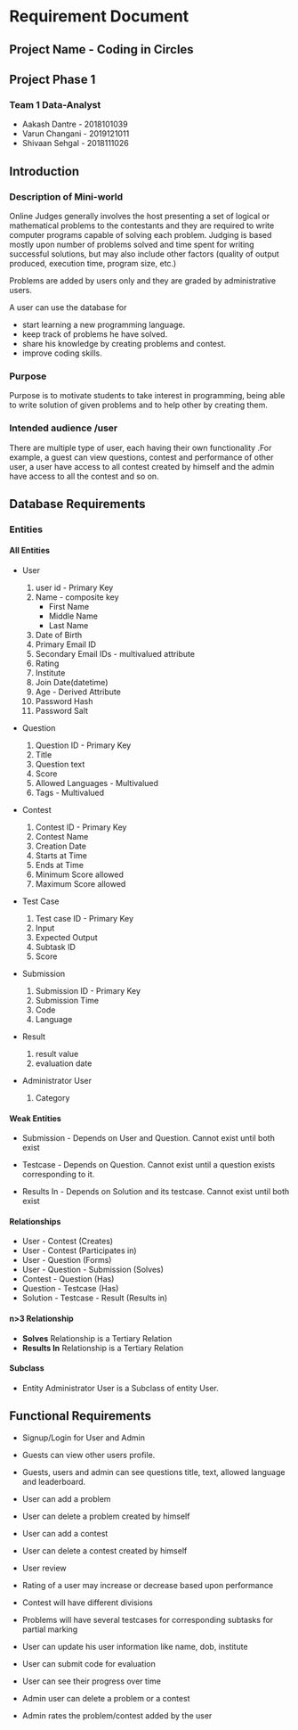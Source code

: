 # Requirement Document

## Project Name - Coding in Circles

## Project Phase 1

### Team 1 Data-Analyst
 * Aakash Dantre - 2018101039
 * Varun Changani - 2019121011
 * Shivaan Sehgal - 2018111026
## Introduction

### Description of Mini-world

Online Judges generally involves the host presenting a set of logical or mathematical problems to the contestants and they are required to write computer programs capable of solving each problem. Judging is based mostly upon number of problems solved and time spent for writing successful solutions, but may also include other factors (quality of output produced, execution time, program size, etc.)

Problems are added by users only and they are graded by administrative users.


A user can use the database for
 - start learning a new programming language.
 - keep track of problems he have solved. 
 - share his knowledge by creating problems and contest.
 - improve coding skills.


### Purpose
Purpose is to motivate students to take interest in  programming, being able to write solution of given problems and to help other by creating them.

### Intended audience /user
There are multiple type of user, each having their own functionality .For example, a guest can view questions, contest and performance of other user, a user have access to all contest created by himself and the admin have access to all the contest and so on.

## Database Requirements

### Entities

#### All Entities

- User

  1. user id - Primary Key
  2. Name - composite key
     - First Name
     - Middle Name
     - Last Name
  3. Date of Birth
  4. Primary Email ID
  5. Secondary Email IDs - multivalued attribute
  6. Rating
  7. Institute
  8. Join Date(datetime)
  9. Age - Derived Attribute
  10. Password Hash
  11. Password Salt

- Question
  1. Question ID - Primary Key
  2. Title
  3. Question text
  4. Score
  5. Allowed Languages - Multivalued
  6. Tags - Multivalued

- Contest
  1. Contest ID - Primary Key
  2. Contest Name
  3. Creation Date
  4. Starts at Time
  5. Ends at Time
  6. Minimum Score allowed
  7. Maximum Score allowed

- Test Case
  1. Test case ID - Primary Key
  2. Input
  3. Expected Output
  4. Subtask ID
  5. Score
- Submission
  1. Submission ID - Primary Key
  2. Submission Time
  3. Code
  4. Language
- Result
  1. result value
  2. evaluation date
- Administrator User
  1. Category

#### Weak Entities

- Submission - Depends on User and Question. Cannot exist until both exist

- Testcase - Depends on Question. Cannot exist until a question exists corresponding to it.

- Results In - Depends on Solution and its testcase. Cannot exist until both exist

####  Relationships

- User - Contest (Creates)
- User - Contest (Participates in)
- User - Question (Forms)
- User - Question - Submission (Solves)
- Contest - Question (Has)
- Question - Testcase (Has)
- Solution - Testcase - Result (Results in)

#### n>3 Relationship

- **Solves** Relationship is a Tertiary Relation
- **Results In** Relationship is a Tertiary Relation

#### Subclass

- Entity Administrator User is a Subclass of entity User.


## Functional Requirements

- Signup/Login for User and Admin

- Guests can view other users profile.

- Guests, users and admin can see questions title, text, allowed language and leaderboard.

- User can add a problem
  
- User can delete a problem created by himself

- User can add a contest

- User can delete a contest created by himself

- User review

- Rating of a user may increase or decrease based upon performance

- Contest will have different divisions

- Problems will have several testcases for corresponding subtasks for partial marking

- User can update his user information like name, dob, institute

- User can submit code for evaluation

- User can see their progress over time

- Admin user can delete a problem or a contest

- Admin rates the problem/contest added by the user